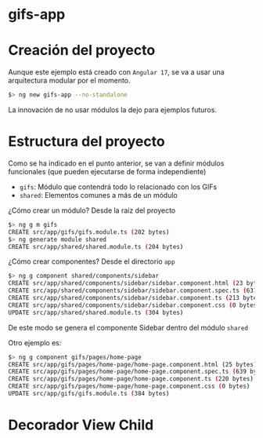 # gifs-app

# Creación del proyecto

Aunque este ejemplo está creado con `Angular 17`, se va a usar una arquitectura modular por el momento.

```bash
$> ng new gifs-app --no-standalone
```

La innovación de no usar módulos la dejo para ejemplos futuros.

# Estructura del proyecto

Como se ha indicado en el punto anterior, se van a definir módulos funcionales (que pueden ejecutarse de forma independiente)

* `gifs`: Módulo que contendrá todo lo relacionado con los GIFs
* `shared`: Elementos comunes a más de un módulo


¿Cómo crear un módulo? Desde la raíz del proyecto

```bash
$> ng g m gifs
CREATE src/app/gifs/gifs.module.ts (202 bytes)
$> ng generate module shared
CREATE src/app/shared/shared.module.ts (204 bytes)
```

¿Cómo crear componentes? Desde el directorio `app`

```bash
$> ng g component shared/components/sidebar
CREATE src/app/shared/components/sidebar/sidebar.component.html (23 bytes)
CREATE src/app/shared/components/sidebar/sidebar.component.spec.ts (631 bytes)
CREATE src/app/shared/components/sidebar/sidebar.component.ts (213 bytes)
CREATE src/app/shared/components/sidebar/sidebar.component.css (0 bytes)
UPDATE src/app/shared/shared.module.ts (304 bytes)
```

De este modo se genera el componente Sidebar dentro del módulo `shared`

Otro ejemplo es: 

```bash
$> ng g component gifs/pages/home-page
CREATE src/app/gifs/pages/home-page/home-page.component.html (25 bytes)
CREATE src/app/gifs/pages/home-page/home-page.component.spec.ts (639 bytes)
CREATE src/app/gifs/pages/home-page/home-page.component.ts (220 bytes)
CREATE src/app/gifs/pages/home-page/home-page.component.css (0 bytes)
UPDATE src/app/gifs/gifs.module.ts (384 bytes)
```

# Decorador View Child


